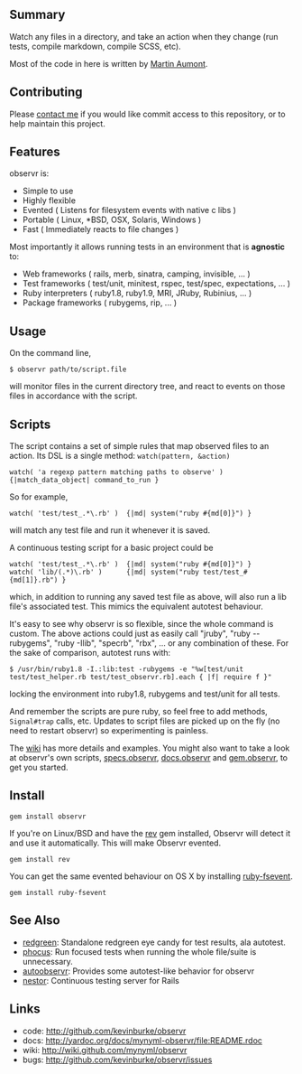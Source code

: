 Summary
-------

Watch any files in a directory, and take an action when they change (run tests,
compile markdown, compile SCSS, etc).

Most of the code in here is written by
[Martin Aumont](https://github.com/mynyml/watchr).

Contributing
------------

Please [contact me](mailto:kev@inburke.com) if you would like commit access to
this repository, or to help maintain this project.

Features
--------

observr is:

* Simple to use
* Highly flexible
* Evented               ( Listens for filesystem events with native c libs )
* Portable              ( Linux, \*BSD, OSX, Solaris, Windows )
* Fast                  ( Immediately reacts to file changes )

Most importantly it allows running tests in an environment that is **agnostic** to:

* Web frameworks        ( rails, merb, sinatra, camping, invisible, ... )
* Test frameworks       ( test/unit, minitest, rspec, test/spec, expectations, ... )
* Ruby interpreters     ( ruby1.8, ruby1.9, MRI, JRuby, Rubinius, ... )
* Package frameworks    ( rubygems, rip, ... )

Usage
-----

On the command line,

    $ observr path/to/script.file

will monitor files in the current directory tree, and react to events on those
files in accordance with the script.

Scripts
-------

The script contains a set of simple rules that map observed files to an action.
Its DSL is a single method: `watch(pattern, &action)`

    watch( 'a regexp pattern matching paths to observe' )  {|match_data_object| command_to_run }

So for example,

    watch( 'test/test_.*\.rb' )  {|md| system("ruby #{md[0]}") }

will match any test file and run it whenever it is saved.

A continuous testing script for a basic project could be

    watch( 'test/test_.*\.rb' )  {|md| system("ruby #{md[0]}") }
    watch( 'lib/(.*)\.rb' )      {|md| system("ruby test/test_#{md[1]}.rb") }

which, in addition to running any saved test file as above, will also run a
lib file's associated test. This mimics the equivalent autotest behaviour.

It's easy to see why observr is so flexible, since the whole command is custom.
The above actions could just as easily call "jruby", "ruby --rubygems", "ruby
-Ilib", "specrb", "rbx", ... or any combination of these. For the sake of
comparison, autotest runs with:

    $ /usr/bin/ruby1.8 -I.:lib:test -rubygems -e "%w[test/unit test/test_helper.rb test/test_observr.rb].each { |f| require f }"

locking the environment into ruby1.8, rubygems and test/unit for all tests.

And remember the scripts are pure ruby, so feel free to add methods,
`Signal#trap` calls, etc. Updates to script files are picked up on the fly (no
need to restart observr) so experimenting is painless.

The [wiki][5] has more details and examples.  You might also want to take a
look at observr's own scripts, [specs.observr][1], [docs.observr][2] and
[gem.observr][3], to get you started.

Install
-------

    gem install observr

If you're on Linux/BSD and have the [rev][4] gem installed, Observr will detect
it and use it automatically. This will make Observr evented.

    gem install rev

You can get the same evented behaviour on OS X by installing
[ruby-fsevent][10].

    gem install ruby-fsevent

See Also
--------

* [redgreen][6]:   Standalone redgreen eye candy for test results, ala autotest.
* [phocus][7]:     Run focused tests when running the whole file/suite is unnecessary.
* [autoobservr][8]: Provides some autotest-like behavior for observr
* [nestor][9]:     Continuous testing server for Rails

Links
-----

* code:  <http://github.com/kevinburke/observr>
* docs:  <http://yardoc.org/docs/mynyml-observr/file:README.rdoc>
* wiki:  <http://wiki.github.com/mynyml/observr>
* bugs:  <http://github.com/kevinburke/observr/issues>




[1]:  http://github.com/kevinburke/observr/blob/master/specs.observr
[2]:  http://github.com/kevinburke/observr/blob/master/docs.observr
[3]:  http://github.com/kevinburke/observr/blob/master/gem.observr
[4]:  http://rev.rubyforge.org/rdoc/
[5]:  http://wiki.github.com/mynyml/observr
[6]:  http://github.com/mynyml/redgreen
[7]:  http://github.com/mynyml/phocus
[8]:  http://github.com/viking/autoobservr
[9]:  http://github.com/francois/nestor
[10]: http://github.com/sandro/ruby-fsevent

